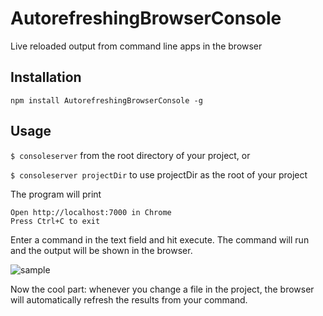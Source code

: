 AutorefreshingBrowserConsole
============================

Live reloaded output from command line apps in the browser

## Installation

```npm install AutorefreshingBrowserConsole -g```

## Usage

`$ consoleserver` from the root directory of your project, or

`$ consoleserver projectDir` to use projectDir as the root of your project

The program will print

```
Open http://localhost:7000 in Chrome
Press Ctrl+C to exit
```

Enter a command in the text field and hit execute.  The command will run and the output will be shown in the browser.

![sample](https://raw.github.com/jaredp/AutorefreshingBrowserConsole/master/screenshot.png)

Now the cool part: whenever you change a file in the project, the browser will automatically refresh the results from your command.